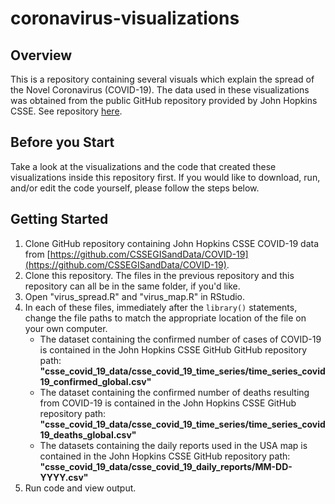 # coronavirus-visualizations

## Overview

This is a repository containing several visuals which explain the spread of the Novel Coronavirus (COVID-19).
The data used in these visualizations was obtained from the public GitHub repository provided by John Hopkins CSSE. See repository [here](https://github.com/CSSEGISandData/COVID-19).

## Before you Start

Take a look at the visualizations and the code that created these visualizations inside this repository first. If you would like to download, run, and/or edit the code yourself, please follow the steps below.

## Getting Started
1. Clone GitHub repository containing John Hopkins CSSE COVID-19 data from [https://github.com/CSSEGISandData/COVID-19](https://github.com/CSSEGISandData/COVID-19).
2. Clone this repository. The files in the previous repository and this repository can all be in the same folder, if you'd like.
3. Open "virus_spread.R" and "virus_map.R" in RStudio.
4. In each of these files, immediately after the `library()` statements, change the file paths to match the appropriate location of the file on your own computer.
    * The dataset containing the confirmed number of cases of COVID-19 is contained in the John Hopkins CSSE GitHub GitHub repository path: **"csse_covid_19_data/csse_covid_19_time_series/time_series_covid19_confirmed_global.csv"**
    * The dataset containing the confirmed number of deaths resulting from COVID-19 is contained in the John Hopkins CSSE GitHub repository path: **"csse_covid_19_data/csse_covid_19_time_series/time_series_covid19_deaths_global.csv"**
    * The datasets containing the daily reports used in the USA map is contained in the John Hopkins CSSE GitHub repository path: **"csse_covid_19_data/csse_covid_19_daily_reports/MM-DD-YYYY.csv"**
5. Run code and view output.
